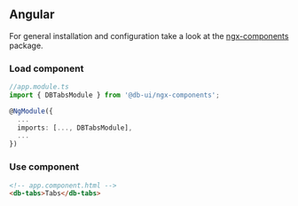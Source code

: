 ## Angular

For general installation and configuration take a look at the [ngx-components](https://www.npmjs.com/package/@db-ui/ngx-components) package.

### Load component

```ts app.module.ts
//app.module.ts
import { DBTabsModule } from '@db-ui/ngx-components';

@NgModule({
  ...
  imports: [..., DBTabsModule],
  ...
})

```

### Use component

```html app.component.html
<!-- app.component.html -->
<db-tabs>Tabs</db-tabs>
```


